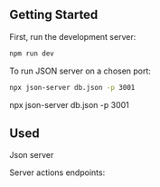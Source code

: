 
## Getting Started

First, run the development server:

```bash
npm run dev
```

To run JSON server on a chosen port:
```bash
npx json-server db.json -p 3001
```


npx json-server db.json -p 3001


## Used

Json server

Server actions endpoints: 
